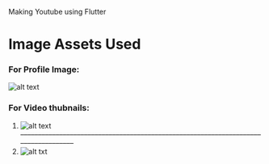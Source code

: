Making Youtube using Flutter

# Image Assets Used

### For Profile Image:  
![alt text](https://thumbs.dreamstime.com/b/default-avatar-profile-vector-user-profile-default-avatar-profile-vector-user-profile-profile-179376714.jpg)

### For Video thubnails:  
1. ![alt text](https://www.cwservices.sg/wp-content/uploads/2021/05/cw-services-logo_card-image-700x441.png)
–––––––––––––––––––––––––––––––––––––––––––––––––––––––––––––––––––––––––––––––––––
2. ![alt txt](https://i.imgur.com/RI5AhjT.jpg)
